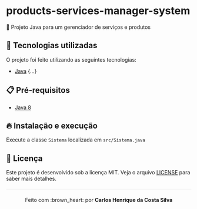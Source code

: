 # products-services-manager-system
:hammer: Projeto Java para um gerenciador de serviços e produtos

## :rocket: Tecnologias utilizadas  
O projeto foi feito utilizando as seguintes tecnologias:

- [Java](https://www.java.com/pt_BR/download/faq/java8.xml)
{...}

## :clipboard: Pré-requisitos

- [Java 8](https://www.java.com/pt_BR/download/faq/java8.xml)

## :fire: Instalação e execução
Execute a classe `Sistema` localizada em `src/Sistema.java`

## :page_facing_up: Licença 
Este projeto é desenvolvido sob a licença MIT. Veja o arquivo [LICENSE](LICENSE.md) para saber mais detalhes.

<p align="center" style="margin-top: 20px; border-top: 1px solid #eee; padding-top: 20px;">Feito com :brown_heart: por <strong> Carlos Henrique da Costa Silva </strong> </p>
